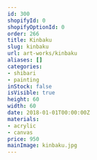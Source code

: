 ```yaml
---
id: 300
shopifyId: 0
shopifyOptionId: 0
order: 266
title: Kinbaku
slug: kinbaku
url: art-works/kinbaku
aliases: []
categories:
- shibari
- painting
inStock: false
isVisible: true
height: 60
width: 60
date: 2018-01-01T00:00:00Z
materials:
- acrylic
- canvas
price: 950
mainImage: kinbaku.jpg
---
```


